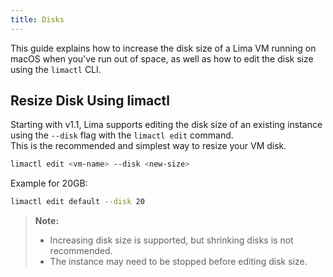 ```yaml
---
title: Disks
---
```


This guide explains how to increase the disk size of a Lima VM running on macOS when you've run out of space, as well as how to edit the disk size using the `limactl` CLI.

## Resize Disk Using limactl

Starting with v1.1, Lima supports editing the disk size of an existing instance using the `--disk` flag with the `limactl edit` command.  
This is the recommended and simplest way to resize your VM disk.

```sh
limactl edit <vm-name> --disk <new-size>
```

Example for 20GB:

```sh
limactl edit default --disk 20
```

> **Note:**  
> - Increasing disk size is supported, but shrinking disks is not recommended.
> - The instance may need to be stopped before editing disk size.
